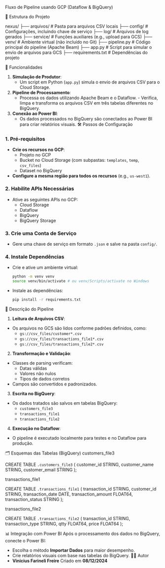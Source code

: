 Fluxo de Pipeline usando GCP (Dataflow & BigQuery)

📂 Estrutura do Projeto

nexus/
├── arquivos/          # Pasta para arquivos CSV locais
├── config/            # Configurações, incluindo chave de serviço
├── log/               # Arquivos de log gerados
├── service/           # Funções auxiliares (e.g., upload para GCS)
├── venv/              # Ambiente virtual (não incluído no Git)
├── pipeline.py        # Código principal do pipeline (Apache Beam)
├── app.py             # Script para simular o envio de arquivos para GCS
├── requirements.txt   # Dependências do projeto

🚀 Funcionalidades
1. **Simulação de Produtor**:
   - Um script em Python (`app.py`) simula o envio de arquivos CSV para o Cloud Storage.
2. **Pipeline de Processamento**:
   - Processa os dados utilizando Apache Beam e o Dataflow.   - Verifica, limpa e transforma os arquivos CSV em três tabelas diferentes no BigQuery.
3. **Conexão ao Power BI**:
   - Os dados processados no BigQuery são conectados ao Power BI para criar relatórios visuais.
🛠️ Passos de Configuração
### 1. **Pré-requisitos**
- **Crie os recursos no GCP**:
  - Projeto no GCP
  - Bucket no Cloud Storage (com subpastas: `templates`, `temp`, `csv_files`)
  - Dataset no BigQuery
- **Configure a mesma região para todos os recursos** (e.g., `us-west1`).
### 2. **Habilite APIs Necessárias**
- Ative as seguintes APIs no GCP:
  - Cloud Storage
  - Dataflow
  - BigQuery
  - BigQuery Storage
### 3. **Crie uma Conta de Serviço**
- Gere uma chave de serviço em formato `.json` e salve na pasta `config/`.
### 4. **Instale Dependências**
- Crie e ative um ambiente virtual:
  ```bash
  python -m venv venv
  source venv/bin/activate # ou venv/Scripts/activate no Windows
  ```
- Instale as dependências:
  ```bash
  pip install -r requirements.txt
  ```
📄 Descrição do Pipeline
1. **Leitura de Arquivos CSV**:
- Os arquivos no GCS são lidos conforme padrões definidos, como:
  - `gs://csv_files/customer*.csv`
  - `gs://csv_files/transactions_file1*.csv`
  - `gs://csv_files/transactions_file2*.csv`
2. **Transformação e Validação**:
- Classes de parsing verificam:
  - Datas válidas
  - Valores não nulos
  - Tipos de dados corretos
- Campos são convertidos e padronizados.
3. **Escrita no BigQuery**:
- Os dados tratados são salvos em tabelas BigQuery:
  - `customers_file3`
  - `transactions_file1`
  - `transactions_file2`
4. **Execução no Dataflow**:
- O pipeline é executado localmente para testes e no Dataflow para produção.

  
🗂️ Esquemas das Tabelas (BigQuery)
customers_file3

CREATE TABLE `.customers_file3` (
  customer_id STRING,
  customer_name STRING,
  customer_email STRING
);

transactions_file1

CREATE TABLE `.transactions_file1` (
  transaction_id STRING,
  customer_id STRING,
  transaction_date DATE,
  transaction_amount FLOAT64,
  transaction_status STRING
);

transactions_file2

CREATE TABLE `.transactions_file2` (
  transaction_id STRING,
  transaction_type STRING,
  qtty FLOAT64,
  price FLOAT64
);

📊 Integração com Power BI
Após o processamento dos dados no BigQuery, conecte o Power BI:
- Escolha o método **Importar Dados** para maior desempenho.
- Crie relatórios visuais com base nas tabelas do BigQuery.
🧑‍💻 Autor
- **Vinicius Farineli Freire**
Criado em **08/12/2024**
